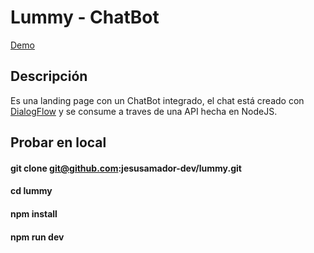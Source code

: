 # Lummy - ChatBot

[Demo](https://lummy.vercel.app/)

## Descripción

Es una landing page con un ChatBot integrado, el chat está creado con [DialogFlow](https://dialogflow.cloud.google.com/) y se consume a traves de una API hecha en NodeJS.


## Probar en local

#### git clone git@github.com:jesusamador-dev/lummy.git
#### cd lummy
#### npm install
#### npm run dev
